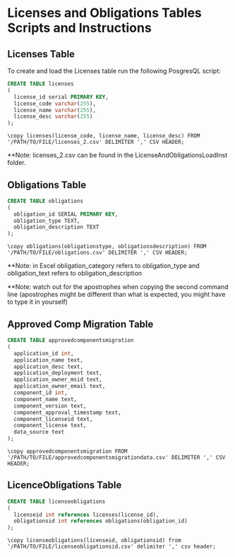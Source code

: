 # Licenses and Obligations Tables Scripts and Instructions

## Licenses Table

To create and load the Licenses table run the following PosgresQL script:

```sql
CREATE TABLE licenses
(
  license_id serial PRIMARY KEY,
  license_code varchar(255),
  license_name varchar(255),
  license_desc varchar(255)
);
```
`\copy licenses(license_code, license_name, license_desc) FROM '/PATH/TO/FILE/licenses_2.csv' DELIMITER ',' CSV HEADER;`

**Note: licenses_2.csv can be found in the LicenseAndObligationsLoadInst folder.

## Obligations Table

```sql
CREATE TABLE obligations
(
  obligation_id SERIAL PRIMARY KEY,
  obligation_type TEXT,
  obligation_description TEXT
);
```
`\copy obligations(obligationstype, obligationsdescription) FROM '/PATH/TO/FILE/obligations.csv' DELIMITER ',' CSV HEADER;`


**Note: in Excel obligation_category refers to obligation_type and obligation_text refers to obligation_description

**Note: watch out for the apostrophes when copying the second command line (apostrophes might be different than what is expected, you might have to type it in yourself) 

## Approved Comp Migration Table

```sql
CREATE TABLE approvedcomponentsmigration
(
  application_id int, 
  application_name text, 
  application_desc text, 
  application_deployment text, 
  application_owner_msid text, 
  application_owner_email text, 
  component_id int, 
  component_name text, 
  component_version text, 
  component_approval_timestamp text, 
  component_licenseid text, 
  component_license text, 
  data_source text
); 
```
`\copy approvedcomponentsmigration FROM '/PATH/TO/FILE/approvedcomponentsmigrationdata.csv' DELIMITER ',' CSV HEADER;`

## LicenceObligations Table

```sql
CREATE TABLE licenseobligations
(
  licenseid int references licenses(license_id), 
  obligationsid int references obligations(obligation_id)
); 
```
`\copy licenseobligations(licenseid, obligationsid) from '/PATH/TO/FILE/licenseobligationsid.csv' delimiter ',' csv header;
`
